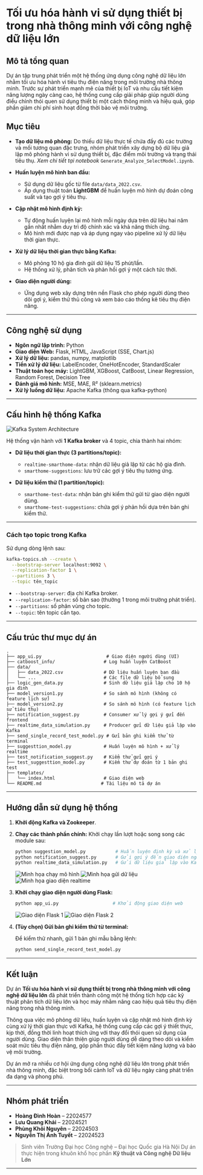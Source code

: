 # Tối ưu hóa hành vi sử dụng thiết bị trong nhà thông minh với công nghệ dữ liệu lớn

## Mô tả tổng quan

Dự án tập trung phát triển một hệ thống ứng dụng công nghệ dữ liệu lớn nhằm tối ưu hóa hành vi tiêu thụ điện năng trong môi trường nhà thông minh. Trước sự phát triển mạnh mẽ của thiết bị IoT và nhu cầu tiết kiệm năng lượng ngày càng cao, hệ thống cung cấp giải pháp giúp người dùng điều chỉnh thói quen sử dụng thiết bị một cách thông minh và hiệu quả, góp phần giảm chi phí sinh hoạt đồng thời bảo vệ môi trường.

## Mục tiêu

* **Tạo dữ liệu mô phỏng:**
  Do thiếu dữ liệu thực tế chứa đầy đủ các trường và mối tương quan đặc trưng, nhóm phát triển xây dựng bộ dữ liệu giả lập mô phỏng hành vi sử dụng thiết bị, đặc điểm môi trường và trạng thái tiêu thụ.
  *Xem chi tiết tại notebook* `Generate_Analyze_SelectModel.ipynb`.

* **Huấn luyện mô hình ban đầu:**

  * Sử dụng dữ liệu gốc từ file `data/data_2022.csv`.
  * Áp dụng thuật toán **LightGBM** để huấn luyện mô hình dự đoán công suất và tạo gợi ý tiêu thụ.

* **Cập nhật mô hình định kỳ:**

  * Tự động huấn luyện lại mô hình mỗi ngày dựa trên dữ liệu hai năm gần nhất nhằm duy trì độ chính xác và khả năng thích ứng.
  * Mô hình mới được nạp và áp dụng ngay vào pipeline xử lý dữ liệu thời gian thực.

* **Xử lý dữ liệu thời gian thực bằng Kafka:**

  * Mô phỏng 10 hộ gia đình gửi dữ liệu 15 phút/lần.
  * Hệ thống xử lý, phân tích và phản hồi gợi ý một cách tức thời.

* **Giao diện người dùng:**

  * Ứng dụng web xây dựng trên nền Flask cho phép người dùng theo dõi gợi ý, kiểm thử thủ công và xem báo cáo thống kê tiêu thụ điện năng.

---

## Công nghệ sử dụng

* **Ngôn ngữ lập trình:** Python
* **Giao diện Web:** Flask, HTML, JavaScript (SSE, Chart.js)
* **Xử lý dữ liệu:** pandas, numpy, matplotlib
* **Tiền xử lý dữ liệu:** LabelEncoder, OneHotEncoder, StandardScaler
* **Thuật toán học máy:** LightGBM, XGBoost, CatBoost, Linear Regression, Random Forest, Decision Tree
* **Đánh giá mô hình:** MSE, MAE, R² (sklearn.metrics)
* **Xử lý luồng dữ liệu:** Apache Kafka (thông qua kafka-python)

---

## Cấu hình hệ thống Kafka

![Kafka System Architecture](https://github.com/user-attachments/assets/90e1d3a4-0b00-4586-975d-015ad029acd7)

Hệ thống vận hành với **1 Kafka broker** và 4 topic, chia thành hai nhóm:

* **Dữ liệu thời gian thực (3 partitions/topic):**

  * `realtime-smarthome-data`: nhận dữ liệu giả lập từ các hộ gia đình.
  * `smarthome-suggestions`: lưu trữ các gợi ý tiêu thụ tương ứng.

* **Dữ liệu kiểm thử (1 partition/topic):**

  * `smarthome-test-data`: nhận bản ghi kiểm thử gửi từ giao diện người dùng.
  * `smarthome-test-suggestions`: chứa gợi ý phản hồi dựa trên bản ghi kiểm thử.

---

### Cách tạo topic trong Kafka

Sử dụng dòng lệnh sau:

```bash
kafka-topics.sh --create \
  --bootstrap-server localhost:9092 \
  --replication-factor 1 \
  --partitions 3 \
  --topic tên_topic
```

* `--bootstrap-server`: địa chỉ Kafka broker.
* `--replication-factor`: số bản sao (thường 1 trong môi trường phát triển).
* `--partitions`: số phân vùng cho topic.
* `--topic`: tên topic cần tạo.
---

## Cấu trúc thư mục dự án

```plaintext
.
├── app_ui.py                        # Giao diện người dùng (UI)
├── catboost_info/                  # Log huấn luyện CatBoost
├── data/
│   ├── data_2022.csv               # Dữ liệu huấn luyện ban đầu
│   └── ...                         # Các file dữ liệu bổ sung
├── logic_gen_data.py               # Sinh dữ liệu giả lập cho 10 hộ gia đình
├── model_version1.py               # So sánh mô hình (không có feature lịch sử)
├── model_version2.py               # So sánh mô hình (có feature lịch sử tiêu thụ)
├── notification_suggest.py         # Consumer xử lý gợi ý gửi đến frontend
├── realtime_data_simulation.py     # Producer gửi dữ liệu giả lập vào Kafka
├── send_single_record_test_model.py # Gửi bản ghi kiểm thử từ terminal
├── suggesttion_model.py            # Huấn luyện mô hình + xử lý realtime
├── test_notification_suggest.py    # Kiểm thử gửi gợi ý
├── test_suggesttion_model.py       # Kiểm thử dự đoán từ 1 bản ghi test
├── templates/
│   └── index.html                  # Giao diện web
└── README.md                      # Tài liệu mô tả dự án
```

---

## Hướng dẫn sử dụng hệ thống

1. **Khởi động Kafka và Zookeeper**.

2. **Chạy các thành phần chính:**
   Khởi chạy lần lượt hoặc song song các module sau:

   ```bash
   python suggestion_model.py           # Huấn luyện định kỳ và xử lý realtime
   python notification_suggest.py       # Gửi gợi ý đến giao diện người dùng
   python realtime_data_simulation.py   # Gửi dữ liệu giả lập vào Kafka
   ```

   ![Minh họa chạy mô hình](https://github.com/user-attachments/assets/1cffc1fc-105c-4cc6-ba8b-27c793d9edb3)
   ![Minh họa gửi dữ liệu](https://github.com/user-attachments/assets/b3fda698-efbb-419a-904e-9b3627cc359a)
   ![Minh họa giao diện realtime](https://github.com/user-attachments/assets/1322ed78-3d4e-4cca-9549-c01d6cd8381f)

3. **Khởi chạy giao diện người dùng Flask:**

   ```bash
   python app_ui.py                    # Khởi động giao diện web
   ```

   ![Giao diện Flask 1](https://github.com/user-attachments/assets/e34917c3-658f-4527-992f-932246176c8a)
   ![Giao diện Flask 2](https://github.com/user-attachments/assets/6806ec03-e61c-4ea4-8bb2-cd802e32be84)

4. **(Tùy chọn) Gửi bản ghi kiểm thử từ terminal:**

   Để kiểm thử nhanh, gửi 1 bản ghi mẫu bằng lệnh:

   ```bash
   python send_single_record_test_model.py
   ```

---

## Kết luận

Dự án **Tối ưu hóa hành vi sử dụng thiết bị trong nhà thông minh với công nghệ dữ liệu lớn** đã phát triển thành công một hệ thống tích hợp các kỹ thuật phân tích dữ liệu lớn và học máy nhằm nâng cao hiệu quả tiêu thụ điện năng trong nhà thông minh.

Thông qua việc mô phỏng dữ liệu, huấn luyện và cập nhật mô hình định kỳ cùng xử lý thời gian thực với Kafka, hệ thống cung cấp các gợi ý thiết thực, kịp thời, đồng thời linh hoạt thích ứng với thay đổi thói quen sử dụng của người dùng. Giao diện thân thiện giúp người dùng dễ dàng theo dõi và kiểm soát mức tiêu thụ điện năng, góp phần thúc đẩy tiết kiệm năng lượng và bảo vệ môi trường.

Dự án mở ra nhiều cơ hội ứng dụng công nghệ dữ liệu lớn trong phát triển nhà thông minh, đặc biệt trong bối cảnh IoT và dữ liệu ngày càng phát triển đa dạng và phong phú.

---

## Nhóm phát triển

* **Hoàng Đình Hoàn** – 22024577
* **Lưu Quang Khải** – 22024521
* **Phùng Khôi Nguyên** – 22024503
* **Nguyễn Thị Ánh Tuyết** – 22024523

> Sinh viên Trường Đại học Công nghệ – Đại học Quốc gia Hà Nội
> Dự án thực hiện trong khuôn khổ học phần **Kỹ thuật và Công nghệ Dữ liệu Lớn**

---

